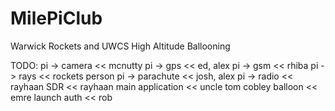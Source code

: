 # MilePiClub
Warwick Rockets and UWCS High Altitude Ballooning

TODO:
pi -> camera 		<< mcnutty
pi -> gps			<< ed, alex
pi -> gsm			<< rhiba
pi -> rays			<< rockets person
pi -> parachute		<< josh, alex
pi -> radio			<< rayhaan
SDR 				<< rayhaan
main application	<< uncle tom cobley
balloon				<< emre
launch auth			<< rob